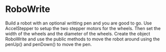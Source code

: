 RoboWrite
=========
Build a robot with an optional writting pen and you are good to go.
Use AccelStepper to setup the two stepper motors for the wheels.
Then set the width of the wheels and the diameter of the wheels.
Create the object RoboWrite and use the public methods to move the robot around using the penUp() and penDown() to move the pen.
